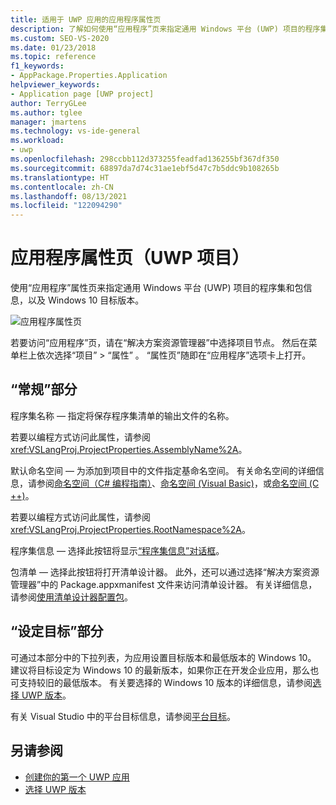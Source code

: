 ```yaml
---
title: 适用于 UWP 应用的应用程序属性页
description: 了解如何使用“应用程序”页来指定通用 Windows 平台 (UWP) 项目的程序集和包信息，以及 Windows 10 目标版本。
ms.custom: SEO-VS-2020
ms.date: 01/23/2018
ms.topic: reference
f1_keywords:
- AppPackage.Properties.Application
helpviewer_keywords:
- Application page [UWP project]
author: TerryGLee
ms.author: tglee
manager: jmartens
ms.technology: vs-ide-general
ms.workload:
- uwp
ms.openlocfilehash: 298ccbb112d373255feadfad136255bf367df350
ms.sourcegitcommit: 68897da7d74c31ae1ebf5d47c7b5ddc9b108265b
ms.translationtype: HT
ms.contentlocale: zh-CN
ms.lasthandoff: 08/13/2021
ms.locfileid: "122094290"
---
```

# <a name="application-property-page-uwp-projects"></a>应用程序属性页（UWP 项目）

使用“应用程序”属性页来指定通用 Windows 平台 (UWP) 项目的程序集和包信息，以及 Windows 10 目标版本。

![应用程序属性页](media/application-page-uwp.png)

若要访问“应用程序”页，请在“解决方案资源管理器”中选择项目节点。 然后在菜单栏上依次选择“项目”   > “属性”  。 “属性页”随即在“应用程序”选项卡上打开。

## <a name="general-section"></a>“常规”部分

程序集名称 &mdash; 指定将保存程序集清单的输出文件的名称。

若要以编程方式访问此属性，请参阅 <xref:VSLangProj.ProjectProperties.AssemblyName%2A>。

默认命名空间 &mdash; 为添加到项目中的文件指定基命名空间。 有关命名空间的详细信息，请参阅[命名空间（C# 编程指南）](/dotnet/csharp/programming-guide/namespaces/)、[命名空间 (Visual Basic)](/dotnet/visual-basic/programming-guide/program-structure/namespaces)，或[命名空间 (C ++)](/cpp/cpp/namespaces-cpp)。

若要以编程方式访问此属性，请参阅 <xref:VSLangProj.ProjectProperties.RootNamespace%2A>。

程序集信息 &mdash; 选择此按钮将显示[“程序集信息”对话框](../../ide/reference/assembly-information-dialog-box.md)。

包清单 &mdash; 选择此按钮将打开清单设计器。 此外，还可以通过选择“解决方案资源管理器”中的 Package.appxmanifest 文件来访问清单设计器。 有关详细信息，请参阅[使用清单设计器配置包](/windows/msix/package/packaging-uwp-apps#configure-your-project)。

## <a name="targeting-section"></a>“设定目标”部分

可通过本部分中的下拉列表，为应用设置目标版本和最低版本的 Windows 10。 建议将目标设定为 Windows 10 的最新版本，如果你正在开发企业应用，那么也可支持较旧的最低版本。 有关要选择的 Windows 10 版本的详细信息，请参阅[选择 UWP 版本](/windows/uwp/updates-and-versions/choose-a-uwp-version)。

有关 Visual Studio 中的平台目标信息，请参阅[平台目标](/visualstudio/productinfo/vs2017-compatibility-vs#platform-targeting)。

## <a name="see-also"></a>另请参阅

- [创建你的第一个 UWP 应用](/windows/uwp/get-started/your-first-app)
- [选择 UWP 版本](/windows/uwp/updates-and-versions/choose-a-uwp-version)
